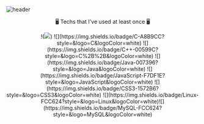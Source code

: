 ![header](https://capsule-render.vercel.app/api?type=cylinder&color=C8EDF5&height=200&animation=fadeIn&section=header&text=Dku_Jam💻&fontSize=70)

<p align="center"> 🖥 Techs that I've used at least once 🖥 </p>

<p align="center">!(<img src="https://img.shields.io/badge/Python-3766AB?style=&logo=Python&logoColor=white">) ![](https://img.shields.io/badge/C-A8B9CC?style=&logo=C&logoColor=white) ![](https://img.shields.io/badge/C++-00599C?style=&logo=C%2B%2B&logoColor=white) ![](https://img.shields.io/badge/Java-007396?style=&logo=Java&logoColor=white) 
![](https://img.shields.io/badge/JavaScript-F7DF1E?style=&logo=JavaScript&logoColor=white) ![](https://img.shields.io/badge/CSS3-1572B6?style=&logo=CSS3&logoColor=white) ![](https://img.shields.io/badge/Linux-FCC624?style=&logo=Linux&logoColor=white)![](https://img.shields.io/badge/MySQL-FCC624?style=&logo=MySQL&logoColor=white)
</p>
<!--
**dku19jam/dku19jam** is a ✨ _special_ ✨ repository because its `README.md` (this file) appears on your GitHub profile.

Here are some ideas to get you started:

- 🔭 I’m currently working on ...
- 🌱 I’m currently learning ...
- 👯 I’m looking to collaborate on ...
- 🤔 I’m looking for help with ...
- 💬 Ask me about ...
- 📫 How to reach me: ...
- 😄 Pronouns: ...
- ⚡ Fun fact: ...
-->
